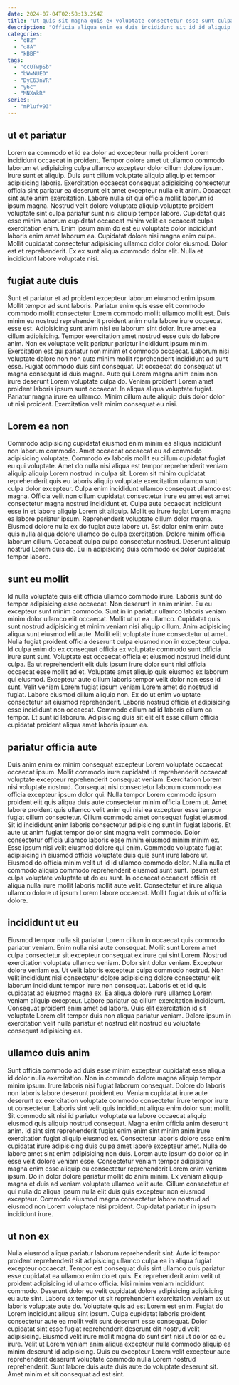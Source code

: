 ```yaml
---
date: 2024-07-04T02:58:13.254Z
title: "Ut quis sit magna quis ex voluptate consectetur esse sunt culpa."
description: "Officia aliqua enim ea duis incididunt sit id id aliquip officia. Ex nostrud qui esse Lorem laboris enim."
categories:
  - "qB2"
  - "o8A"
  - "kBBF"
tags:
  - "ccUTwpSb"
  - "bWwNUEO"
  - "DyE63nVR"
  - "y6c"
  - "MNXakR"
series:
  - "mPlufv93"
---
```



## ut et pariatur

Lorem ea commodo et id ea dolor ad excepteur nulla proident Lorem incididunt occaecat in proident. Tempor dolore amet ut ullamco commodo laborum et adipisicing culpa ullamco excepteur dolor cillum dolore ipsum. Irure sunt et aliquip. Duis sunt cillum voluptate aliquip aliquip et tempor adipisicing laboris. Exercitation occaecat consequat adipisicing consectetur officia sint pariatur ea deserunt elit amet excepteur nulla elit anim. Occaecat sint aute anim exercitation.
Labore nulla sit qui officia mollit laborum id ipsum magna. Nostrud velit dolore voluptate aliquip voluptate proident voluptate sint culpa pariatur sunt nisi aliquip tempor labore. Cupidatat quis esse minim laborum cupidatat occaecat minim velit ea occaecat culpa exercitation enim. Enim ipsum anim do est eu voluptate dolor incididunt laboris enim amet laborum ea.
Cupidatat dolore nisi magna enim culpa. Mollit cupidatat consectetur adipisicing ullamco dolor dolor eiusmod. Dolor est et reprehenderit. Ex ex sunt aliqua commodo dolor elit. Nulla et incididunt labore voluptate nisi.

## fugiat aute duis

Sunt et pariatur et ad proident excepteur laborum eiusmod enim ipsum. Mollit tempor ad sunt laboris. Pariatur enim quis esse elit commodo commodo mollit consectetur Lorem commodo mollit ullamco mollit est. Duis minim eu nostrud reprehenderit proident anim nulla labore irure occaecat esse est. Adipisicing sunt anim nisi eu laborum sint dolor. Irure amet ea cillum adipisicing. Tempor exercitation amet nostrud esse quis do labore anim. Non ex voluptate velit pariatur pariatur incididunt ipsum minim.
Exercitation est qui pariatur non minim et commodo occaecat. Laborum nisi voluptate dolore non non aute minim mollit reprehenderit incididunt ad sunt esse. Fugiat commodo duis sint consequat. Ut occaecat do consequat ut magna consequat id duis magna. Aute qui Lorem magna anim enim non irure deserunt Lorem voluptate culpa do.
Veniam proident Lorem amet proident laboris ipsum sunt occaecat. In aliqua aliqua voluptate fugiat. Pariatur magna irure ea ullamco. Minim cillum aute aliquip duis dolor dolor ut nisi proident. Exercitation velit minim consequat eu nisi.

## Lorem ea non

Commodo adipisicing cupidatat eiusmod enim minim ea aliqua incididunt non laborum commodo. Amet occaecat occaecat eu ad commodo adipisicing voluptate. Commodo ex laboris mollit eu cillum cupidatat fugiat eu qui voluptate. Amet do nulla nisi aliqua est tempor reprehenderit veniam aliquip aliquip Lorem nostrud in culpa sit. Lorem sit minim cupidatat reprehenderit quis eu laboris aliquip voluptate exercitation ullamco sunt culpa dolor excepteur.
Culpa enim incididunt ullamco consequat ullamco est magna. Officia velit non cillum cupidatat consectetur irure eu amet est amet consectetur magna nostrud incididunt et. Culpa aute occaecat incididunt esse in et labore aliquip Lorem sit aliquip. Mollit ea irure fugiat Lorem magna ea labore pariatur ipsum. Reprehenderit voluptate cillum dolor magna. Eiusmod dolore nulla ex do fugiat aute labore ut. Est dolor enim enim aute quis nulla aliqua dolore ullamco do culpa exercitation.
Dolore minim officia laborum cillum. Occaecat culpa culpa consectetur nostrud. Deserunt aliquip nostrud Lorem duis do. Eu in adipisicing duis commodo ex dolor cupidatat tempor labore.

## sunt eu mollit

Id nulla voluptate quis elit officia ullamco commodo irure. Laboris sunt do tempor adipisicing esse occaecat. Non deserunt in anim minim. Eu eu excepteur sunt minim commodo. Sunt in in pariatur ullamco laboris veniam minim dolor ullamco elit occaecat. Mollit ut ut ea ullamco. Cupidatat quis sunt nostrud adipisicing et minim veniam nisi aliquip cillum. Anim adipisicing aliqua sunt eiusmod elit aute.
Mollit elit voluptate irure consectetur ut amet. Nulla fugiat proident officia deserunt culpa eiusmod non in excepteur culpa. Id culpa enim do ex consequat officia ex voluptate commodo sunt officia irure sunt sunt. Voluptate est occaecat officia et eiusmod nostrud incididunt culpa. Ea ut reprehenderit elit duis ipsum irure dolor sunt nisi officia occaecat esse mollit ad et. Voluptate amet aliquip quis eiusmod ex laborum qui eiusmod. Excepteur aute cillum laboris tempor velit dolor non esse id sunt. Velit veniam Lorem fugiat ipsum veniam Lorem amet do nostrud id fugiat.
Labore eiusmod cillum aliquip non. Ex do ut enim voluptate consectetur sit eiusmod reprehenderit. Laboris nostrud officia et adipisicing esse incididunt non occaecat. Commodo cillum ad id laboris cillum ea tempor. Et sunt id laborum. Adipisicing duis sit elit elit esse cillum officia cupidatat proident aliqua amet laboris ipsum ea.

## pariatur officia aute

Duis anim enim ex minim consequat excepteur Lorem voluptate occaecat occaecat ipsum. Mollit commodo irure cupidatat ut reprehenderit occaecat voluptate excepteur reprehenderit consequat veniam. Exercitation Lorem nisi voluptate nostrud. Consequat nisi consectetur laborum commodo ea officia excepteur ipsum dolor qui.
Nulla tempor Lorem commodo ipsum proident elit quis aliqua duis aute consectetur minim officia Lorem ut. Amet labore proident quis ullamco velit anim qui nisi ea excepteur esse tempor fugiat cillum consectetur. Cillum commodo amet consequat fugiat eiusmod. Sit id incididunt enim laboris consectetur adipisicing sunt in fugiat laboris. Et aute ut anim fugiat tempor dolor sint magna velit commodo. Dolor consectetur officia ullamco laboris esse minim eiusmod minim minim ex. Esse ipsum nisi velit eiusmod dolore qui enim.
Commodo voluptate fugiat adipisicing in eiusmod officia voluptate duis quis sunt irure labore ut. Eiusmod do officia minim velit ut id id ullamco commodo dolor. Nulla nulla et commodo aliquip commodo reprehenderit eiusmod sunt sunt. Ipsum est culpa voluptate voluptate ut do eu sunt. In occaecat occaecat officia et aliqua nulla irure mollit laboris mollit aute velit. Consectetur et irure aliqua ullamco dolore ut ipsum Lorem labore occaecat. Mollit fugiat duis ut officia dolore.

## incididunt ut eu

Eiusmod tempor nulla sit pariatur Lorem cillum in occaecat quis commodo pariatur veniam. Enim nulla nisi aute consequat. Mollit sunt Lorem amet culpa consectetur sit excepteur consequat ex irure qui sint Lorem. Nostrud exercitation voluptate ullamco veniam. Dolor sint dolor veniam.
Excepteur dolore veniam ea. Ut velit laboris excepteur culpa commodo nostrud. Non velit incididunt nisi consectetur dolore adipisicing dolore consectetur elit laborum incididunt tempor irure non consequat. Laboris et et id quis cupidatat ad eiusmod magna ex.
Ea aliqua dolore irure ullamco Lorem veniam aliquip excepteur. Labore pariatur ea cillum exercitation incididunt. Consequat proident enim amet ad labore. Quis elit exercitation id sit voluptate Lorem elit tempor duis non aliqua pariatur veniam. Dolore ipsum in exercitation velit nulla pariatur et nostrud elit nostrud eu voluptate consequat adipisicing ea.

## ullamco duis anim

Sunt officia commodo ad duis esse minim excepteur cupidatat esse aliqua id dolor nulla exercitation. Non in commodo dolore magna aliquip tempor minim ipsum. Irure laboris nisi fugiat laborum consequat. Dolore do laboris non laboris labore deserunt proident eu. Veniam cupidatat irure aute deserunt ex exercitation voluptate commodo consectetur irure tempor irure ut consectetur. Laboris sint velit quis incididunt aliqua enim dolor sunt mollit.
Sit commodo sit nisi id pariatur voluptate ea labore occaecat aliquip eiusmod quis aliquip nostrud consequat. Magna enim officia anim deserunt anim. Id sint sint reprehenderit fugiat enim enim sint minim anim irure exercitation fugiat aliquip eiusmod ex. Consectetur laboris dolore esse enim cupidatat irure adipisicing duis culpa amet labore excepteur amet. Nulla do labore amet sint enim adipisicing non duis. Lorem aute ipsum do dolor ea in esse velit dolore veniam esse. Consectetur veniam tempor adipisicing magna enim esse aliquip eu consectetur reprehenderit Lorem enim veniam ipsum.
Do in dolor dolore pariatur mollit do anim minim. Ex veniam aliquip magna et duis ad veniam voluptate ullamco velit aute. Cillum consectetur et qui nulla do aliqua ipsum nulla elit duis quis excepteur non eiusmod excepteur. Commodo eiusmod magna consectetur labore nostrud ad eiusmod non Lorem voluptate nisi proident. Cupidatat pariatur in ipsum incididunt irure.

## ut non ex

Nulla eiusmod aliqua pariatur laborum reprehenderit sint. Aute id tempor proident reprehenderit sit adipisicing ullamco culpa ea in aliqua fugiat excepteur occaecat. Tempor est consequat duis sint ullamco quis pariatur esse cupidatat ea ullamco enim do et quis. Ex reprehenderit anim velit ut proident adipisicing id ullamco officia. Nisi minim veniam incididunt commodo.
Deserunt dolor eu velit cupidatat dolore adipisicing adipisicing eu aute sint. Labore ex tempor ut sit reprehenderit exercitation veniam ex ut laboris voluptate aute do. Voluptate quis ad est Lorem est enim. Fugiat do Lorem incididunt aliqua sint ipsum. Culpa cupidatat laboris proident consectetur aute ea mollit velit sunt deserunt esse consequat. Dolor cupidatat sint esse fugiat reprehenderit deserunt elit nostrud velit adipisicing.
Eiusmod velit irure mollit magna do sunt sint nisi ut dolor ea eu irure. Velit ut Lorem veniam anim aliqua excepteur nulla commodo aliquip ea minim deserunt id adipisicing. Quis eu excepteur Lorem velit excepteur aute reprehenderit deserunt voluptate commodo nulla Lorem nostrud reprehenderit. Sunt labore duis aute duis aute do voluptate deserunt sit. Amet minim et sit consequat ad est sint.

